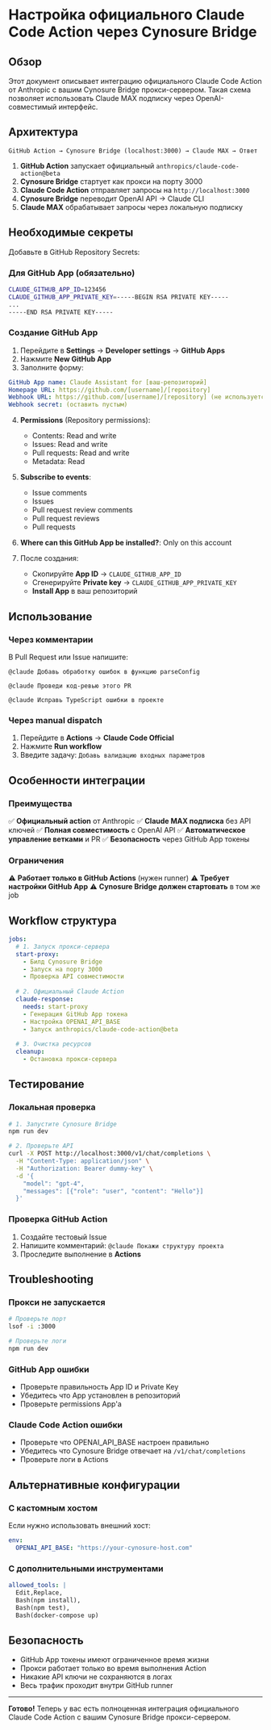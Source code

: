 # Настройка официального Claude Code Action через Cynosure Bridge

## Обзор

Этот документ описывает интеграцию официального Claude Code Action от Anthropic с вашим Cynosure Bridge прокси-сервером. Такая схема позволяет использовать Claude MAX подписку через OpenAI-совместимый интерфейс.

## Архитектура

```
GitHub Action → Cynosure Bridge (localhost:3000) → Claude MAX → Ответ
```

1. **GitHub Action** запускает официальный `anthropics/claude-code-action@beta`
2. **Cynosure Bridge** стартует как прокси на порту 3000
3. **Claude Code Action** отправляет запросы на `http://localhost:3000`
4. **Cynosure Bridge** переводит OpenAI API → Claude CLI
5. **Claude MAX** обрабатывает запросы через локальную подписку

## Необходимые секреты

Добавьте в GitHub Repository Secrets:

### Для GitHub App (обязательно)

```bash
CLAUDE_GITHUB_APP_ID=123456
CLAUDE_GITHUB_APP_PRIVATE_KEY=-----BEGIN RSA PRIVATE KEY-----
...
-----END RSA PRIVATE KEY-----
```

### Создание GitHub App

1. Перейдите в **Settings** → **Developer settings** → **GitHub Apps**
2. Нажмите **New GitHub App**
3. Заполните форму:

```yaml
GitHub App name: Claude Assistant for [ваш-репозиторий]
Homepage URL: https://github.com/[username]/[repository]
Webhook URL: https://github.com/[username]/[repository] (не используется)
Webhook secret: (оставить пустым)
```

4. **Permissions** (Repository permissions):
   - Contents: Read and write
   - Issues: Read and write  
   - Pull requests: Read and write
   - Metadata: Read

5. **Subscribe to events**:
   - Issue comments
   - Issues
   - Pull request review comments
   - Pull request reviews
   - Pull requests

6. **Where can this GitHub App be installed?**: Only on this account

7. После создания:
   - Скопируйте **App ID** → `CLAUDE_GITHUB_APP_ID`
   - Сгенерируйте **Private key** → `CLAUDE_GITHUB_APP_PRIVATE_KEY`
   - **Install App** в ваш репозиторий

## Использование

### Через комментарии

В Pull Request или Issue напишите:

```
@claude Добавь обработку ошибок в функцию parseConfig
```

```
@claude Проведи код-ревью этого PR
```

```
@claude Исправь TypeScript ошибки в проекте
```

### Через manual dispatch

1. Перейдите в **Actions** → **Claude Code Official**
2. Нажмите **Run workflow**
3. Введите задачу: `Добавь валидацию входных параметров`

## Особенности интеграции

### Преимущества

✅ **Официальный action** от Anthropic
✅ **Claude MAX подписка** без API ключей
✅ **Полная совместимость** с OpenAI API
✅ **Автоматическое управление ветками** и PR
✅ **Безопасность** через GitHub App токены

### Ограничения

⚠️ **Работает только в GitHub Actions** (нужен runner)
⚠️ **Требует настройки GitHub App** 
⚠️ **Cynosure Bridge должен стартовать** в том же job

## Workflow структура

```yaml
jobs:
  # 1. Запуск прокси-сервера
  start-proxy:
    - Билд Cynosure Bridge
    - Запуск на порту 3000
    - Проверка API совместимости
    
  # 2. Официальный Claude Action
  claude-response:
    needs: start-proxy
    - Генерация GitHub App токена
    - Настройка OPENAI_API_BASE
    - Запуск anthropics/claude-code-action@beta
    
  # 3. Очистка ресурсов
  cleanup:
    - Остановка прокси-сервера
```

## Тестирование

### Локальная проверка

```bash
# 1. Запустите Cynosure Bridge
npm run dev

# 2. Проверьте API
curl -X POST http://localhost:3000/v1/chat/completions \
  -H "Content-Type: application/json" \
  -H "Authorization: Bearer dummy-key" \
  -d '{
    "model": "gpt-4",
    "messages": [{"role": "user", "content": "Hello"}]
  }'
```

### Проверка GitHub Action

1. Создайте тестовый Issue
2. Напишите комментарий: `@claude Покажи структуру проекта`
3. Проследите выполнение в **Actions**

## Troubleshooting

### Прокси не запускается

```bash
# Проверьте порт
lsof -i :3000

# Проверьте логи
npm run dev
```

### GitHub App ошибки

- Проверьте правильность App ID и Private Key
- Убедитесь что App установлен в репозиторий
- Проверьте permissions App'а

### Claude Code Action ошибки

- Проверьте что OPENAI_API_BASE настроен правильно  
- Убедитесь что Cynosure Bridge отвечает на `/v1/chat/completions`
- Проверьте логи в Actions

## Альтернативные конфигурации

### С кастомным хостом

Если нужно использовать внешний хост:

```yaml
env:
  OPENAI_API_BASE: "https://your-cynosure-host.com"
```

### С дополнительными инструментами

```yaml
allowed_tools: |
  Edit,Replace,
  Bash(npm install),
  Bash(npm test),
  Bash(docker-compose up)
```

## Безопасность

- GitHub App токены имеют ограниченное время жизни
- Прокси работает только во время выполнения Action
- Никакие API ключи не сохраняются в логах
- Весь трафик проходит внутри GitHub runner

---

**Готово!** Теперь у вас есть полноценная интеграция официального Claude Code Action с вашим Cynosure Bridge прокси-сервером.